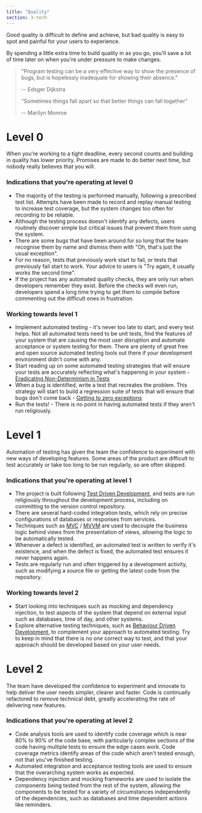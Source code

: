 ```yaml
---
title: "Quality"
section: 3-tech
---
```


Good quality is difficult to define and achieve, but bad quality is easy to spot and painful for your users to experience.

By spending a little extra time to build quality in as you go, you'll save a lot of time later on when you're under pressure to make changes.

>"Program testing can be a very effective way to show the presence of bugs,
>but is hopelessly inadequate for showing their absence."
>
> -- Edsger Dijkstra
>
>
>"Sometimes things fall apart so that better things can fall together"
>
> -- Marilyn Monroe


# Level 0

When you're working to a tight deadline, every second counts and building in quality has lower priority. Promises are made to do better next time, but nobody really believes that you will.

### Indications that you're operating at level 0

- The majority of the testing is performed manually, following a prescribed test list. Attempts have been made to record and replay manual testing to increase test coverage, but the system changes too often for recording to be reliable.
- Although the testing process doesn't identify any defects, users routinely discover simple but critical issues that prevent them from using the system.
- There are some bugs that have been around for so long that the team recognise them by name and dismiss them with "Oh, that's just the usual exception".
- For no reason, tests that previously work start to fail, or tests that previously fail start to work. Your advice to users is "Try again, it usually works the second time".
- If the project has any automated quality checks, they are only run when developers remember they exist. Before the checks will even run, developers spend a long time trying to get them to compile before commenting out the difficult ones in frustration.


### Working towards level 1

- Implement automated testing - it's never too late to start, and every test helps. Not all automated tests need to be unit tests, find the features of your system that are causing the most user disruption and automate acceptance or system testing for them. There are plenty of great free and open source automated testing tools out there if your development environment didn't come with any.
- Start reading up on some automated testing strategies that will ensure your tests are accurately reflecting what's happening in your system - [Eradicating Non-Determinism in Tests](http://martinfowler.com/articles/nonDeterminism.html)
- When a bug is identified, write a test that recreates the problem. This strategy will start to build a regression suite of tests that will ensure that bugs don't come back - [Getting to zero exceptions](http://yellerapp.com/posts/2015-06-01-getting-to-exception-zero.html)
- Run the tests! - There is no point in having automated tests if they aren't run religiously.

# Level 1

Automation of testing has given the team the confidence to experiment with new ways of developing features. Some areas of the product are difficult to test accurately or take too long to be run regularly, so are often skipped.

### Indications that you're operating at level 1

- The project is built following [Test Driven Development](http://www.jamesshore.com/Agile-Book/test_driven_development.html), and tests are run religiously throughout the development process, including on committing to the version control repository.
- There are several hard-coded integration tests, which rely on precise configurations of databases or responses from services.
- Techniques such as [MVC](https://developer.chrome.com/apps/app_frameworks) /  [MVVM](https://www.objc.io/issues/13-architecture/mvvm/) are used to decouple the business logic behind views from the presentation of views, allowing the logic to be automatically tested.
- Whenever a defect is identified, an automated test is written to verify it's existence, and when the defect is fixed, the automated test ensures it never happens again.
- Tests are regularly run and often triggered by a development activity, such as modifying a source file or getting the latest code from the repository.


### Working towards level 2

- Start looking into techniques such as mocking and dependency injection, to test aspects of the system that depend on external input such as databases, time of day, and other systems.
- Explore alternative testing techniques, such as [Behaviour Driven Development](https://dannorth.net/introducing-bdd/), to complement your approach to automated testing. Try to keep in mind that there is no _one_ correct way to test, and that your approach should be developed based on your user needs.

# Level 2

The team have developed the confidence to experiment and innovate to help deliver the user needs simpler, clearer and faster. Code is continually refactored to remove technical debt, greatly accelerating the rate of delivering new features.

### Indications that you're operating at level 2

- Code analysis tools are used to identify code coverage which is near 80% to 90% of the code base, with particularly complex sections of the code having multiple tests to ensure the edge cases work. Code coverage metrics identify areas of the code which aren't tested enough, not that you've finished testing.
- Automated integration and acceptance testing tools are used to ensure that the overarching system works as expected.
- Dependency injection and mocking frameworks are used to isolate the components being tested from the rest of the system, allowing the components to be tested for a variety of circumstances independently of the dependencies, such as databases and time dependent actions like reminders.

